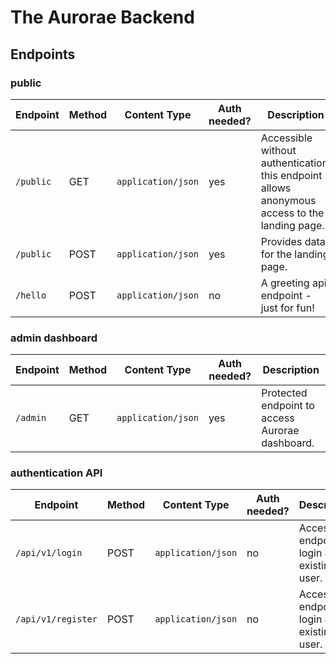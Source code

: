 # The Aurorae Backend

## Endpoints

### public

| Endpoint | Method | Content Type | Auth needed? | Description |
| -------- | -------- | ------- | ------- | ------- |
| `/public` | GET | `application/json` | yes | Accessible without authentication, this endpoint allows anonymous access to the landing page. |
| `/public` | POST | `application/json` | yes | Provides data for the landing page. |
| `/hello` | POST | `application/json` | no | A greeting api endpoint - just for fun! |

### admin dashboard

| Endpoint | Method | Content Type | Auth needed? | Description |
| -------- | -------- | ------- | ------- | ------- |
| `/admin` |  GET | `application/json` | yes | Protected endpoint to access Aurorae dashboard. |

### authentication API

| Endpoint | Method | Content Type | Auth needed? | Description |
| -------- | -------- | ------- | ------- | ------- |
| `/api/v1/login` |  POST | `application/json` | no | Accessible endpoint to login as existing user. | `{emailAddress: string, password: string}` |
| `/api/v1/register` |  POST | `application/json` | no | Accessible endpoint to login as existing user. | `{username: string, emailAddress: string, password: string}, passwordRepeat: string` |


